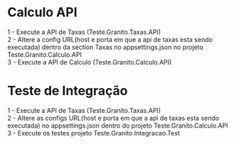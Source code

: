 # Calculo API
1 -  Execute a API de Taxas (Teste.Granito.Taxas.API)
<br>
2 - Altere a config URL(host e porta em que a api de taxas esta sendo executada) dentro da section Taxas no appsettings.json no projeto Teste.Granito.Calculo.API
<br>
3 - Execute a API de Calculo (Teste.Granito.Calculo.API)

# Teste de Integração 
1 -  Execute a API de Taxas (Teste.Granito.Taxas.API)
<br>
2 -  Altere as configs URL(host e porta em que a api de taxas esta sendo executada) no appsettings.json dentro do projeto Teste.Granito.Calculo.API
<br>
3 -  Execute os testes projeto Teste.Granito.Integracao.Test
